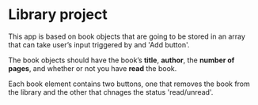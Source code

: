 # Library project

This app is based on book objects that are going to be stored in an array that can take user’s input triggered by and 'Add button'. 

The book objects should have the book’s **title**, **author**, the **number of pages**, and whether or not you have **read** the book.

Each book element contains two buttons, one  that removes the book from the library and the other that chnages the status 'read/unread'. 